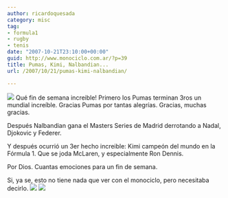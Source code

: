 ```yaml
---
author: ricardoquesada
category: misc
tag:
- formula1
- rugby
- tenis
date: "2007-10-21T23:10:00+00:00"
guid: http://www.monociclo.com.ar/?p=39
title: Pumas, Kimi, Nalbandian...
url: /2007/10/21/pumas-kimi-nalbandian/

---
```


[![](http://www.lanacion.com.ar/anexos/imagen/07/731561.JPG)](http://www.lanacion.com.ar/anexos/imagen/07/731561.JPG)
Qué fin de semana increible! Primero los Pumas terminan 3ros un mundial
increíble. Gracias Pumas por tantas alegrías. Gracias, muchas gracias.

Después Nalbandian gana el Masters Series de Madrid derrotando a Nadal, Djokovic
y Federer.

Y después ocurrió un 3er hecho increible: Kimi campeón del mundo en la Fórmula 1.
Que se joda McLaren, y especialmente Ron Dennis.

Por Dios. Cuantas emociones para un fin de semana.

Si, ya se, esto no tiene nada que ver con el monociclo, pero necesitaba
decirlo. [![](http://www.lanacion.com.ar/anexos/imagen/07/734812.jpg)](http://www.lanacion.com.ar/anexos/imagen/07/734812.jpg) [![](http://www.f1-live.com/f1/photos/imgactu/zoom07/podium-interlagos-z-81_211007.jpg)](http://www.f1-live.com/f1/photos/imgactu/zoom07/podium-interlagos-z-81_211007.jpg)
